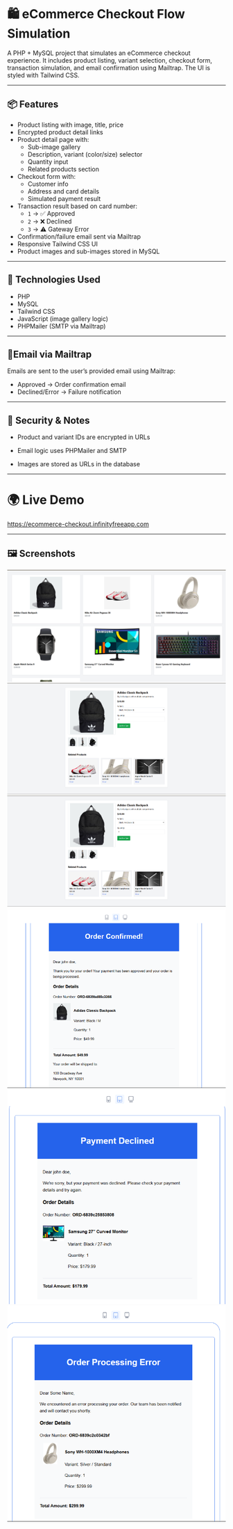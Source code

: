 # 🛍️ eCommerce Checkout Flow Simulation

A PHP + MySQL project that simulates an eCommerce checkout experience. It includes product listing, variant selection, checkout form, transaction simulation, and email confirmation using Mailtrap. The UI is styled with Tailwind CSS.

---

## 📦 Features

- Product listing with image, title, price
- Encrypted product detail links
- Product detail page with:
  - Sub-image gallery
  - Description, variant (color/size) selector
  - Quantity input
  - Related products section
- Checkout form with:
  - Customer info
  - Address and card details
  - Simulated payment result
- Transaction result based on card number:
  - `1` → ✅ Approved
  - `2` → ❌ Declined
  - `3` → ⚠️ Gateway Error
- Confirmation/failure email sent via Mailtrap
- Responsive Tailwind CSS UI
- Product images and sub-images stored in MySQL

---

## 🧰 Technologies Used

- PHP 
- MySQL
- Tailwind CSS
- JavaScript (image gallery logic)
- PHPMailer (SMTP via Mailtrap)

---

## 📧Email via Mailtrap
Emails are sent to the user’s provided email using Mailtrap:
- Approved → Order confirmation email
- Declined/Error → Failure notification


----

## 🔐 Security & Notes
- Product and variant IDs are encrypted in URLs

- Email logic uses PHPMailer and SMTP

- Images are stored as URLs in the database

---

# 🌍 Live Demo
https://ecommerce-checkout.infinityfreeapp.com


--- 

## 🖼️ Screenshots
 ![App Screenshot](https://github.com/aneesh-acharyeah/ecommerce-checkout/blob/main/image1.png)
 ![App Screenshot](https://github.com/aneesh-acharyeah/ecommerce-checkout/blob/main/image2.png)
  ![App Screenshot](https://github.com/aneesh-acharyeah/ecommerce-checkout/blob/main/image2.png)
   ![App Screenshot](https://github.com/aneesh-acharyeah/ecommerce-checkout/blob/main/1.png)
    ![App Screenshot](https://github.com/aneesh-acharyeah/ecommerce-checkout/blob/main/2.png)
 ![App Screenshot](https://github.com/aneesh-acharyeah/ecommerce-checkout/blob/main/3.png)

